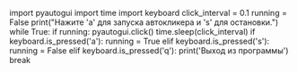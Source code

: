 import pyautogui
import time
import keyboard
click_interval = 0.1
running = False
print("Нажите 'a' для запуска автокликера и 's' для остановки.")
while True:
    if running:
        pyautogui.click()
        time.sleep(click_interval)
    if keyboard.is_pressed('a'):
        running = True
    elif keyboard.is_pressed('s'):
        running = False
    elif keyboard.is_pressed('q'):
        print('Выход из программы')
        break
        
